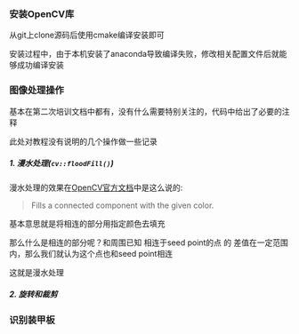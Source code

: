### 安装OpenCV库
从git上clone源码后使用cmake编译安装即可

安装过程中，由于本机安装了anaconda导致编译失败，修改相关配置文件后就能够成功编译安装

### 图像处理操作
基本在第二次培训文档中都有，没有什么需要特别关注的，代码中给出了必要的注释

此处对教程没有说明的几个操作做一些记录

##### 1. 漫水处理(``cv::floodFill()``)

漫水处理的效果在[OpenCV官方文档](https://docs.opencv.org/4.x/d7/d1b/group__imgproc__misc.html#ga366aae45a6c1289b341d140839f18717 "点击跳转官方文档")中是这么说的:

> Fills a connected component with the given color.

基本意思就是将相连的部分用指定颜色去填充

那么什么是相连的部分呢？和周围已知 相连于seed point的点 的 差值在一定范围内，那么我们就认为这个点也和seed point相连

这就是漫水处理




##### 2. 旋转和裁剪



### 识别装甲板




